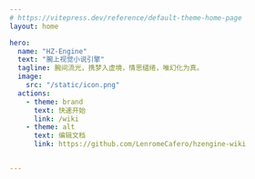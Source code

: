 ```yaml
---
# https://vitepress.dev/reference/default-theme-home-page
layout: home

hero:
  name: "HZ-Engine"
  text: "腕上视觉小说引擎"
  tagline: 腕间流光，携梦入虚境，情思缱绻，唯幻化为真。
  image:
    src: "/static/icon.png"
  actions:
    - theme: brand
      text: 快速开始
      link: /wiki
    - theme: alt
      text: 编辑文档
      link: https://github.com/LenromeCafero/hzengine-wiki


---
```

